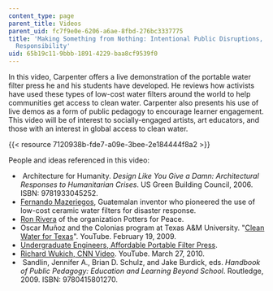 ```yaml
---
content_type: page
parent_title: Videos
parent_uid: fc7f9e0e-6206-a6ae-8fbd-276bc3337775
title: 'Making Something from Nothing: Intentional Public Disruptions, Art, and Social
  Responsibility'
uid: 65b19c11-9bbb-1891-4229-baa8cf9539f0
---
```


In this video, Carpenter offers a live demonstration of the portable water filter press he and his students have developed. He reviews how activists have used these types of low-cost water filters around the world to help communities get access to clean water. Carpenter also presents his use of live demos as a form of public pedagogy to encourage learner engagement. This video will be of interest to socially-engaged artists, art educators, and those with an interest in global access to clean water.

{{< resource 7120938b-fde7-a09e-3bee-2e184444f8a2 >}} 

People and ideas referenced in this video:

*    Architecture for Humanity. _Design Like You Give a Damn: Architectural Responses to Humanitarian Crises_. US Green Building Council, 2006. ISBN: 9781933045252. 
*   [Fernando Mazeriegos](https://en.wikipedia.org/wiki/Fernando_Mazariegos), Guatemalan inventor who pioneered the use of low-cost ceramic water filters for disaster response.
*   [Ron Rivera](http://pottersforpeace.org/?page_id=645) of the organization Potters for Peace.
*   Oscar Muñoz and the Colonias program at Texas A&M University. "[Clean Water for Texas](https://www.youtube.com/watch?v=H0rkB4ObWlc&feature=youtu.be)". YouTube. February 19, 2009.  
*   [Undergraduate Engineers, Affordable Portable Filter Press](http://sites.psu.edu/reservoirstudio/2014/05/03/introducing-the-affordable-portable-filter-press/).
*   [Richard Wukich, CNN Video](https://youtu.be/_viaZH3puIQ). YouTube. March 27, 2010. 
*    Sandlin, Jennifer A., Brian D. Schulz, and Jake Burdick, eds. _Handbook of Public Pedagogy: Education and Learning Beyond School_. Routledge, 2009. ISBN: 9780415801270.